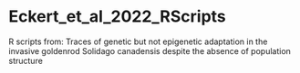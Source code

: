 # Eckert_et_al_2022_RScripts
R scripts from: Traces of genetic but not epigenetic adaptation in the invasive goldenrod Solidago canadensis despite the absence of population structure

